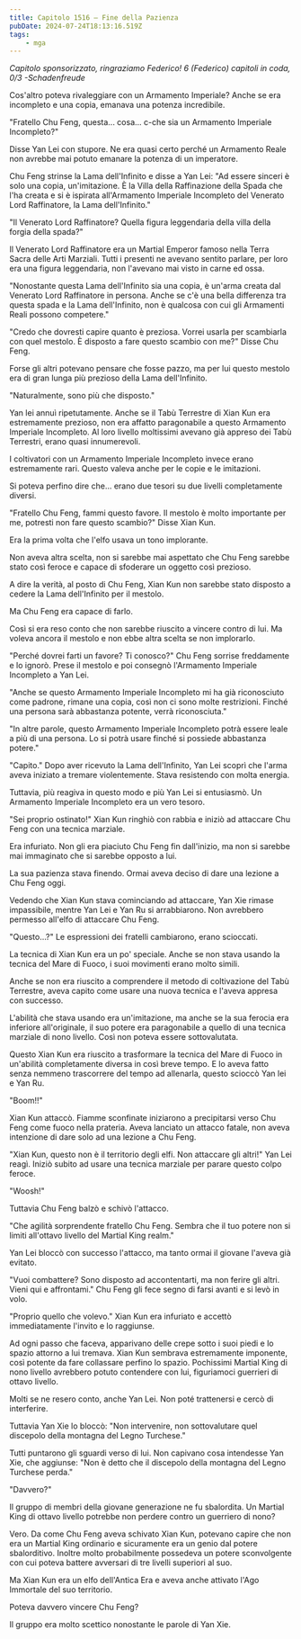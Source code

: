 ```yaml
---
title: Capitolo 1516 – Fine della Pazienza
pubDate: 2024-07-24T18:13:16.519Z
tags:
    - mga
---
```



<em>Capitolo sponsorizzato, ringraziamo Federico!
6 (Federico) capitoli in coda, 0/3
-Schadenfreude</em>


Cos'altro poteva rivaleggiare con un Armamento Imperiale? Anche se era incompleto e una copia, emanava una potenza incredibile.


"Fratello Chu Feng, questa... cosa... c-che sia un Armamento Imperiale Incompleto?"


Disse Yan Lei con stupore. Ne era quasi certo perché un Armamento Reale non avrebbe mai potuto emanare la potenza di un imperatore.


Chu Feng strinse la Lama dell'Infinito e disse a Yan Lei: "Ad essere sinceri è solo una copia, un'imitazione. È la Villa della Raffinazione della Spada che l'ha creata e si è ispirata all'Armamento Imperiale Incompleto del Venerato Lord Raffinatore, la Lama dell'Infinito."


"Il Venerato Lord Raffinatore? Quella figura leggendaria della villa della forgia della spada?"


Il Venerato Lord Raffinatore era un Martial Emperor famoso nella Terra Sacra delle Arti Marziali. Tutti i presenti ne avevano sentito parlare, per loro era una figura leggendaria, non l'avevano mai visto in carne ed ossa.


"Nonostante questa Lama dell'Infinito sia una copia, è un'arma creata dal Venerato Lord Raffinatore in persona. Anche se c'è una bella differenza tra questa spada e la Lama dell'Infinito, non è qualcosa con cui gli Armamenti Reali possono competere."


"Credo che dovresti capire quanto è preziosa. Vorrei usarla per scambiarla con quel mestolo. È disposto a fare questo scambio con me?" Disse Chu Feng.


Forse gli altri potevano pensare che fosse pazzo, ma per lui questo mestolo era di gran lunga più prezioso della Lama dell'Infinito.


"Naturalmente, sono più che disposto."


Yan lei annuì ripetutamente. Anche se il Tabù Terrestre di Xian Kun era estremamente prezioso, non era affatto paragonabile a questo Armamento Imperiale Incompleto. Al loro livello moltissimi avevano già appreso dei Tabù Terrestri, erano quasi innumerevoli.


I coltivatori con un Armamento Imperiale Incompleto invece erano estremamente rari. Questo valeva anche per le copie e le imitazioni.


Si poteva perfino dire che... erano due tesori su due livelli completamente diversi.


"Fratello Chu Feng, fammi questo favore. Il mestolo è molto importante per me, potresti non fare questo scambio?" Disse Xian Kun.


Era la prima volta che l'elfo usava un tono implorante.


Non aveva altra scelta, non si sarebbe mai aspettato che Chu Feng sarebbe stato così feroce e capace di sfoderare un oggetto così prezioso.


A dire la verità, al posto di Chu Feng, Xian Kun non sarebbe stato disposto a cedere la Lama dell'Infinito per il mestolo.


Ma Chu Feng era capace di farlo.


Così si era reso conto che non sarebbe riuscito a vincere contro di lui. Ma voleva ancora il mestolo e non ebbe altra scelta se non implorarlo.


"Perché dovrei farti un favore? Ti conosco?" Chu Feng sorrise freddamente e lo ignorò. Prese il mestolo e poi consegnò l'Armamento Imperiale Incompleto a Yan Lei.


"Anche se questo Armamento Imperiale Incompleto mi ha già riconosciuto come padrone, rimane una copia, così non ci sono molte restrizioni. Finché una persona sarà abbastanza potente, verrà riconosciuta."


"In altre parole, questo Armamento Imperiale Incompleto potrà essere leale a più di una persona. Lo si potrà usare finché si possiede abbastanza potere."


"Capito." Dopo aver ricevuto la Lama dell'Infinito, Yan Lei scoprì che l'arma aveva iniziato a tremare violentemente. Stava resistendo con molta energia.


Tuttavia, più reagiva in questo modo e più Yan Lei si entusiasmò. Un Armamento Imperiale Incompleto era un vero tesoro.


"Sei proprio ostinato!" Xian Kun ringhiò con rabbia e iniziò ad attaccare Chu Feng con una tecnica marziale.


Era infuriato. Non gli era piaciuto Chu Feng fin dall'inizio, ma non si sarebbe mai immaginato che si sarebbe opposto a lui.


La sua pazienza stava finendo. Ormai aveva deciso di dare una lezione a Chu Feng oggi.


Vedendo che Xian Kun stava cominciando ad attaccare, Yan Xie rimase impassibile, mentre Yan Lei e Yan Ru si arrabbiarono. Non avrebbero permesso all'elfo di attaccare Chu Feng.


"Questo...?" Le espressioni dei fratelli cambiarono, erano scioccati.


La tecnica di Xian Kun era un po' speciale. Anche se non stava usando la tecnica del Mare di Fuoco, i suoi movimenti erano molto simili.


Anche se non era riuscito a comprendere il metodo di coltivazione del Tabù Terrestre, aveva capito come usare una nuova tecnica e l'aveva appresa con successo.


L'abilità che stava usando era un'imitazione, ma anche se la sua ferocia era inferiore all'originale, il suo potere era paragonabile a quello di una tecnica marziale di nono livello. Così non poteva essere sottovalutata.


Questo Xian Kun era riuscito a trasformare la tecnica del Mare di Fuoco in un'abilità completamente diversa in così breve tempo. E lo aveva fatto senza nemmeno trascorrere del tempo ad allenarla, questo scioccò Yan lei e Yan Ru.


"Boom!!"


Xian Kun attaccò. Fiamme sconfinate iniziarono a precipitarsi verso Chu Feng come fuoco nella prateria. Aveva lanciato un attacco fatale, non aveva intenzione di dare solo ad una lezione a Chu Feng.


"Xian Kun, questo non è il territorio degli elfi. Non attaccare gli altri!" Yan Lei reagì. Iniziò subito ad usare una tecnica marziale per parare questo colpo feroce.


"Woosh!"


Tuttavia Chu Feng balzò e schivò l'attacco.


"Che agilità sorprendente fratello Chu Feng. Sembra che il tuo potere non si limiti all'ottavo livello del Martial King realm."


Yan Lei bloccò con successo l'attacco, ma tanto ormai il giovane l'aveva già evitato.


"Vuoi combattere? Sono disposto ad accontentarti, ma non ferire gli altri. Vieni qui e affrontami." Chu Feng gli fece segno di farsi avanti e si levò in volo.


"Proprio quello che volevo." Xian Kun era infuriato e accettò immediatamente l'invito e lo raggiunse.


Ad ogni passo che faceva, apparivano delle crepe sotto i suoi piedi e lo spazio attorno a lui tremava. Xian Kun sembrava estremamente imponente, così potente da fare collassare perfino lo spazio. Pochissimi Martial King di nono livello avrebbero potuto contendere con lui, figuriamoci guerrieri di ottavo livello.


Molti se ne resero conto, anche Yan Lei. Non poté trattenersi e cercò di interferire.


Tuttavia Yan Xie lo bloccò: "Non intervenire, non sottovalutare quel discepolo della montagna del Legno Turchese."


Tutti puntarono gli sguardi verso di lui. Non capivano cosa intendesse Yan Xie, che aggiunse: "Non è detto che il discepolo della montagna del Legno Turchese perda."


"Davvero?"


Il gruppo di membri della giovane generazione ne fu sbalordita. Un Martial King di ottavo livello potrebbe non perdere contro un guerriero di nono?


Vero. Da come Chu Feng aveva schivato Xian Kun, potevano capire che non era un Martial King ordinario e sicuramente era un genio dal potere sbalorditivo. Inoltre molto probabilmente possedeva un potere sconvolgente con cui poteva battere avversari di tre livelli superiori al suo. 


Ma Xian Kun era un elfo dell'Antica Era e aveva anche attivato l'Ago Immortale del suo territorio.


Poteva davvero vincere Chu Feng?


Il gruppo era molto scettico nonostante le parole di Yan Xie.
                                


                                



